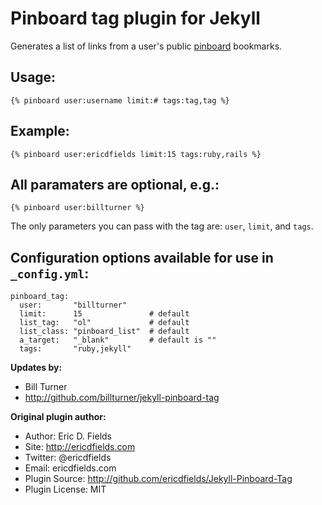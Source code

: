 # Pinboard tag plugin for Jekyll

Generates a list of links from a user's public [pinboard](http://pinboard.in/) bookmarks.

## Usage:

    {% pinboard user:username limit:# tags:tag,tag %}

## Example:

    {% pinboard user:ericdfields limit:15 tags:ruby,rails %}

## All paramaters are optional, e.g.:

    {% pinboard user:billturner %}

The only parameters you can pass with the tag are: `user`, `limit`, and `tags`.

## Configuration options available for use in `_config.yml`:

    pinboard_tag:
      user:       "billturner"
      limit:      15               # default
      list_tag:   "ol"             # default
      list_class: "pinboard_list"  # default
      a_target:   "_blank"         # default is ""
      tags:       "ruby,jekyll"

**Updates by:**

* Bill Turner
* http://github.com/billturner/jekyll-pinboard-tag

**Original plugin author:**

* Author: Eric D. Fields
* Site: http://ericdfields.com
* Twitter: @ericdfields
* Email: ericdfields.com
* Plugin Source: http://github.com/ericdfields/Jekyll-Pinboard-Tag
* Plugin License: MIT
